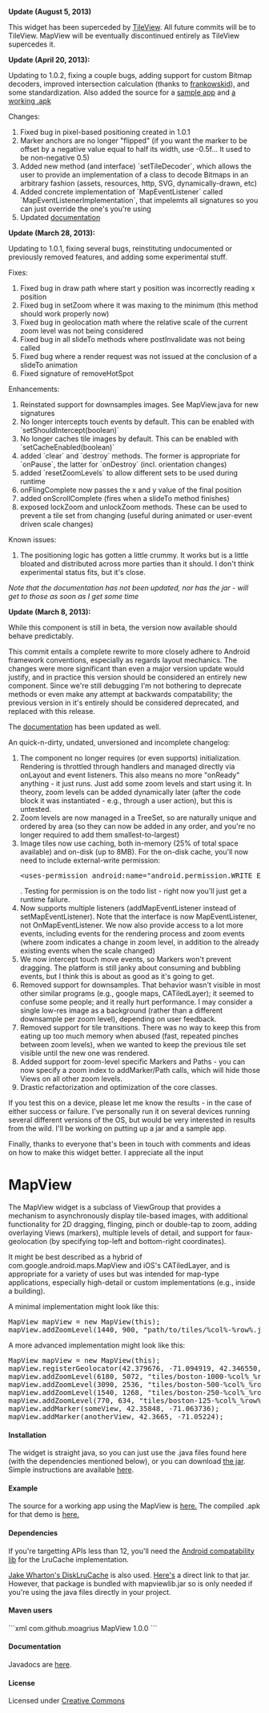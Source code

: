 <p><strong>Update (August 5, 2013)</strong></p>
<p>This widget has been superceded by <a href="https://github.com/moagrius/TileView">TileView</a>.  All future commits will be to TileView.  MapView will be eventually discontinued entirely as TileView supercedes it.</p>

<p><strong>Update (April 20, 2013):</strong></p>
<p>
    Updating to 1.0.2, fixing a couple bugs, adding support for custom Bitmap decoders, improved intersection calculation
    (thanks to <a target="_blank" href="https://github.com/frankowskid">frankowskid</a>), and some standardization.  Also added
    the source for a <a target="_blank" href="https://github.com/moagrius/MapViewDemo">sample app</a> and <a href="http://moagrius.github.io/MapView/MapViewDemo.apk">a working .apk</a>
</p>
<p>Changes:</p>
<ol>
  <li>Fixed bug in pixel-based positioning created in 1.0.1</li>
  <li>Marker anchors are no longer "flipped" (if you want the marker to be offset by a negative value equal to half its width, use -0.5f... It used to be non-negative 0.5)</li>
  <li>Added new method (and interface) `setTileDecoder`, which allows the user to provide an implementation of a class to decode Bitmaps in an arbitrary fashion (assets, resources, http, SVG, dynamically-drawn, etc)</li>
  <li>Added concrete implementation of `MapEventListener` called `MapEventListenerImplementation`, that impelemts all signatures so you can just override the one's you're using</li>
  <li>Updated <a target="_blank" href="http://moagrius.github.io/MapView/documentation/">documentation</a></li>
</ol>

<p><strong>Update (March 28, 2013):</strong></p>
<p>Updating to 1.0.1, fixing several bugs, reinstituting undocumented or previously removed features, and adding some experimental stuff.</p>

<p>Fixes:</p>
<ol>
  <li>Fixed bug in draw path where start y position was incorrectly reading x position</li>
  <li>Fixed bug in setZoom where it was maxing to the minimum (this method should work properly now)</li>
  <li>Fixed bug in geolocation math where the relative scale of the current zoom level was not being considered</li>
  <li>Fixed bug in all slideTo methods where postInvalidate was not being called</li>
  <li>Fixed bug where a render request was not issued at the conclusion of a slideTo animation</li>
  <li>Fixed signature of removeHotSpot</li>
</ol>

<p>Enhancements:</p>
<ol>
  <li>Reinstated support for downsamples images.  See MapView.java for new signatures</li>
  <li>No longer intercepts touch events by default.  This can be enabled with `setShouldIntercept(boolean)`</li>
  <li>No longer caches tile images by default.  This can be enabled with `setCacheEnabled(boolean)`</li>
  <li>added `clear` and `destroy` methods.  The former is appropriate for `onPause`, the latter for `onDestroy` (incl. orientation changes)</li>
  <li>added `resetZoomLevels` to allow different sets to be used during runtime</li>
  <li>onFlingComplete now passes the x and y value of the final position</li>
  <li>added onScrollComplete (fires when a slideTo method finishes)</li>
  <li>exposed lockZoom and unlockZoom methods.  These can be used to prevent a tile set from changing (useful during animated or user-event driven scale changes)</li>
</ol>

<p>Known issues:</p>
<ol>
  <li>The positioning logic has gotten a little crummy.  It works but is a little bloated and distributed across more parties than it should.  I don't think experimental status fits, but it's close.</li>
</ol>

<p><em>Note that the documentation has not been updated, nor has the jar - will get to those as soon as I get some time</em></p>

<p><strong>Update (March 8, 2013):</strong></p>

<p>While this component is still in beta, the version now available should behave predictably.</p>
<p>
  This commit entails a complete rewrite to more closely adhere to Android framework conventions, especially as regards layout mechanics.
  The changes were more significant than even a major version update would justify, and in practice this version should be considered an
  entirely new component.  Since we're still debugging I'm not bothering to deprecate methods or even make any attempt at backwards compatability;
  the previous version in it's entirely should be considered deprecated, and replaced with this release.
</p>
<p>
  The <a href="http://moagrius.github.com/MapView/documentation">documentation</a> has been updated as well.
</p>

<p>An quick-n-dirty, undated, unversioned and incomplete changelog:</p>

<ol>
  <li>
    The component no longer requires (or even supports) initialization.  Rendering is throttled through handlers and managed directly
    via onLayout and event listeners.  This also means no more "onReady" anything - it just runs.  Just add some zoom levels and start using it.  In theory, zoom levels can be added dynamically later
    (after the code block it was instantiated - e.g., through a user action), but this is untested.
  </li>
  <li>
    Zoom levels are now managed in a TreeSet, so are naturally unique and ordered by area (so they can now be added in any order, and you're no
    longer required to add them smallest-to-largest)
  </li>
  <li>
    Image tiles now use caching, both in-memory (25% of total space available) and on-disk (up to 8MB).  For the on-disk cache, you'll now need to include
    external-write permission: <pre>&lt;uses-permission android:name="android.permission.WRITE_EXTERNAL_STORAGE" /&gt;</pre>.
    Testing for permission is on the todo list - right now you'll just get a runtime failure.
  </li>
  <li>
    Now supports multiple listeners (addMapEventListener instead of setMapEventListener).  Note that the interface is now MapEventListener, not OnMapEventListener.
    We now also provide access to a lot more events, including events for the rendering process and zoom events (where zoom indicates a change in zoom level, 
    in addition to the already existing events when the scale changed)
  </li>
  <li>
    We now intercept touch move events, so Markers won't prevent dragging.  The platform is still janky about consuming and bubbling events, but I think this is about as good as it's going to get.
  </li>
  <li>
    Removed support for downsamples.  That behavior wasn't visible in most other similar programs (e.g., google maps, CATiledLayer); it seemed to confuse some people; and it really hurt performance.
    I may consider a single low-res image as a background (rather than a different downsample per zoom level), depending on user feedback.
  </li>
  <li>
    Removed support for tile transitions.  There was no way to keep this from eating up too much memory when abused (fast, repeated pinches between zoom levels), when we wanted to keep the previous
    tile set visible until the new one was rendered.
  </li>
  <li>
    Added support for zoom-level specific Markers and Paths - you can now specify a zoom index to addMarker/Path calls, which will hide those Views on all other zoom levels.
  </li>
  <li>
    Drastic refactorization and optimization of the core classes.  
  </li>
</ol>

<p>
  If you test this on a device, please let me know the results - in the case of either success or failure.  I've personally run it on several devices running several different versions of the OS, but
  would be very interested in results from the wild.  I'll be working on putting up a jar and a sample app.
</p>

<p>Finally, thanks to everyone that's been in touch with comments and ideas on how to make this widget better.  I appreciate all the input</p>

<h1>MapView</h1>
<p>The MapView widget is a subclass of ViewGroup that provides a mechanism to asynchronously display tile-based images,
 with additional functionality for 2D dragging, flinging, pinch or double-tap to zoom, adding overlaying Views (markers),
 multiple levels of detail, and support for faux-geolocation (by specifying top-left and bottom-right coordinates).</p>
 
 <p>It might be best described as a hybrid of com.google.android.maps.MapView and iOS's CATiledLayer, and is appropriate for a variety of uses
 but was intended for map-type applications, especially high-detail or custom implementations (e.g., inside a building).</p>
 
 <p>A minimal implementation might look like this:</p>
  
 <pre>MapView mapView = new MapView(this);
mapView.addZoomLevel(1440, 900, "path/to/tiles/%col%-%row%.jpg");</pre>
 
 A more advanced implementation might look like this:
 <pre>MapView mapView = new MapView(this);
mapView.registerGeolocator(42.379676, -71.094919, 42.346550, -71.040280);
mapView.addZoomLevel(6180, 5072, "tiles/boston-1000-%col%_%row%.jpg", 512, 512);
mapView.addZoomLevel(3090, 2536, "tiles/boston-500-%col%_%row%.jpg", 256, 256);
mapView.addZoomLevel(1540, 1268, "tiles/boston-250-%col%_%row%.jpg", 256, 256);
mapView.addZoomLevel(770, 634, "tiles/boston-125-%col%_%row%.jpg", 128, 128);
mapView.addMarker(someView, 42.35848, -71.063736);
mapView.addMarker(anotherView, 42.3665, -71.05224);
</pre>

<h4>Installation</h4>
<p>
  The widget is straight java, so you can just use the .java files found here (with the dependencies mentioned below), or you can download
  <a href="http://moagrius.github.com/MapView/mapviewlib.jar">the jar</a>.
  Simple instructions are available <a target="_blank" href="http://moagrius.github.com/MapView/installation.html">here</a>.
</p>

<h4>Example</h4>
<p>
  The source for a working app using the MapView is <a target="_blank" href="https://github.com/moagrius/MapViewDemo">here.</a>
  The compiled .apk for that demo is <a href="http://moagrius.github.io/MapView/MapViewDemo.apk">here.</a>
</p>

<h4>Dependencies</h4>
<p>
  If you're targetting APIs less than 12, you'll need the 
  <a target="_blank" href="http://developer.android.com/tools/extras/support-library.html">Android compatability lib</a>
  for the LruCache implementation.
</p>
<p>
  <a target="_blank" href="https://github.com/JakeWharton/DiskLruCache">Jake Wharton's DiskLruCache</a> is also used.
  <a target="_blank" href="https://oss.sonatype.org/content/repositories/releases/com/jakewharton/disklrucache/1.3.1/disklrucache-1.3.1.jar">Here's</a> a direct link to that jar.
  However, that package is bundled with mapviewlib.jar so is only needed if you're using the java files directly in your project.
</p>

<h4>Maven users</h4>
```xml
<dependency>
	<groupId>com.github.moagrius</groupId>
	<artifactId>MapView</artifactId>
	<version>1.0.0</version>
</dependency>
```

<h4>Documentation</h4>
<p>Javadocs are <a href="http://moagrius.github.com/MapView/documentation">here</a>.</p>

<h4>License</h4>
<p>Licensed under <a href="http://creativecommons.org/licenses/by/3.0/legalcode" target="_blank">Creative Commons</a></p>
